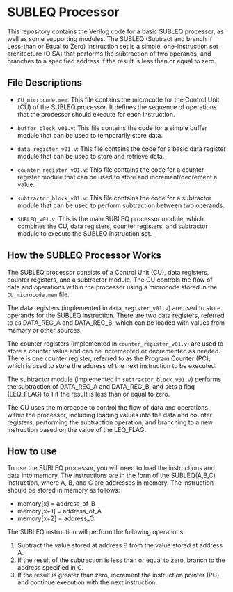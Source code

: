<div class="markdown prose break-words dark:prose-invert light"><h1>SUBLEQ Processor</h1><p>This repository contains the Verilog code for a basic SUBLEQ processor, as well as some supporting modules. The SUBLEQ (Subtract and branch if Less-than or Equal to Zero) instruction set is a simple, one-instruction set architecture (OISA) that performs the subtraction of two operands, and branches to a specified address if the result is less than or equal to zero.</p><h2>File Descriptions</h2><ul><li><p><code>CU_microcode.mem</code>: This file contains the microcode for the Control Unit (CU) of the SUBLEQ processor. It defines the sequence of operations that the processor should execute for each instruction.</p></li><li><p><code>buffer_block_v01.v</code>: This file contains the code for a simple buffer module that can be used to temporarily store data.</p></li><li><p><code>data_register_v01.v</code>: This file contains the code for a basic data register module that can be used to store and retrieve data.</p></li><li><p><code>counter_register_v01.v</code>: This file contains the code for a counter register module that can be used to store and increment/decrement a value.</p></li><li><p><code>subtractor_block_v01.v</code>: This file contains the code for a subtractor module that can be used to perform subtraction between two operands.</p></li><li><p><code>SUBLEQ_v01.v</code>: This is the main SUBLEQ processor module, which combines the CU, data registers, counter registers, and subtractor module to execute the SUBLEQ instruction set.</p></li></ul><h2>How the SUBLEQ Processor Works</h2><p>The SUBLEQ processor consists of a Control Unit (CU), data registers, counter registers, and a subtractor module. The CU controls the flow of data and operations within the processor using a microcode stored in the <code>CU_microcode.mem</code> file.</p><p>The data registers (implemented in <code>data_register_v01.v</code>) are used to store operands for the SUBLEQ instruction. There are two data registers, referred to as DATA_REG_A and DATA_REG_B, which can be loaded with values from memory or other sources.</p><p>The counter registers (implemented in <code>counter_register_v01.v</code>) are used to store a counter value and can be incremented or decremented as needed. There is one counter register, referred to as the Program Counter (PC), which is used to store the address of the next instruction to be executed.</p><p>The subtractor module (implemented in <code>subtractor_block_v01.v</code>) performs the subtraction of DATA_REG_A and DATA_REG_B, and sets a flag (LEQ_FLAG) to 1 if the result is less than or equal to zero.</p><p>The CU uses the microcode to control the flow of data and operations within the processor, including loading values into the data and counter registers, performing the subtraction operation, and branching to a new instruction based on the value of the LEQ_FLAG.</p><h2>How to use</h2><p>To use the SUBLEQ processor, you will need to load the instructions and data into memory. The instructions are in the form of the SUBLEQ(A,B,C) instruction, where A, B, and C are addresses in memory. The instruction should be stored in memory as follows:</p><ul><li>memory[x] = address_of_B</li><li>memory[x+1] = address_of_A</li><li>memory[x+2] = address_C</li></ul><p>The SUBLEQ instruction will perform the following operations:</p><ol><li>Subtract the value stored at address B from the value stored at address A.</li><li>If the result of the subtraction is less than or equal to zero, branch to the address specified in C.</li><li>If the result is greater than zero, increment the instruction pointer (PC) and continue execution with the next instruction.</li></ol></ul></div>
